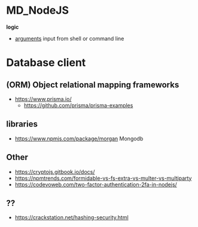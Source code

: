 # MD_NodeJS

**logic**
- [arguments](./logic/arguments) input from shell or command line

# Database client
## (ORM) Object relational mapping frameworks
- https://www.prisma.io/
    - https://github.com/prisma/prisma-examples
## libraries
- https://www.npmjs.com/package/morgan Mongodb


## Other
- https://cryptojs.gitbook.io/docs/
- https://npmtrends.com/formidable-vs-fs-extra-vs-multer-vs-multiparty
- https://codevoweb.com/two-factor-authentication-2fa-in-nodejs/



## ??
- https://crackstation.net/hashing-security.html
